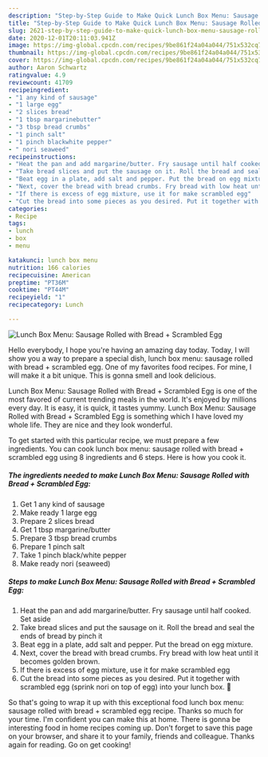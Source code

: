 ```yaml
---
description: "Step-by-Step Guide to Make Quick Lunch Box Menu: Sausage Rolled with Bread + Scrambled Egg"
title: "Step-by-Step Guide to Make Quick Lunch Box Menu: Sausage Rolled with Bread + Scrambled Egg"
slug: 2621-step-by-step-guide-to-make-quick-lunch-box-menu-sausage-rolled-with-bread-scrambled-egg
date: 2020-12-01T20:11:03.941Z
image: https://img-global.cpcdn.com/recipes/9be861f24a04a044/751x532cq70/lunch-box-menu-sausage-rolled-with-bread-scrambled-egg-recipe-main-photo.jpg
thumbnail: https://img-global.cpcdn.com/recipes/9be861f24a04a044/751x532cq70/lunch-box-menu-sausage-rolled-with-bread-scrambled-egg-recipe-main-photo.jpg
cover: https://img-global.cpcdn.com/recipes/9be861f24a04a044/751x532cq70/lunch-box-menu-sausage-rolled-with-bread-scrambled-egg-recipe-main-photo.jpg
author: Aaron Schwartz
ratingvalue: 4.9
reviewcount: 41709
recipeingredient:
- "1 any kind of sausage"
- "1 large egg"
- "2 slices bread"
- "1 tbsp margarinebutter"
- "3 tbsp bread crumbs"
- "1 pinch salt"
- "1 pinch blackwhite pepper"
- " nori seaweed"
recipeinstructions:
- "Heat the pan and add margarine/butter. Fry sausage until half cooked. Set aside"
- "Take bread slices and put the sausage on it. Roll the bread and seal the ends of bread by pinch it"
- "Beat egg in a plate, add salt and pepper. Put the bread on egg mixture."
- "Next, cover the bread with bread crumbs. Fry bread with low heat until it becomes golden brown."
- "If there is excess of egg mixture, use it for make scrambled egg"
- "Cut the bread into some pieces as you desired. Put it together with scrambled egg (sprink nori on top of egg) into your lunch box. 🍱"
categories:
- Recipe
tags:
- lunch
- box
- menu

katakunci: lunch box menu 
nutrition: 166 calories
recipecuisine: American
preptime: "PT36M"
cooktime: "PT44M"
recipeyield: "1"
recipecategory: Lunch

---
```



![Lunch Box Menu: Sausage Rolled with Bread + Scrambled Egg](https://img-global.cpcdn.com/recipes/9be861f24a04a044/751x532cq70/lunch-box-menu-sausage-rolled-with-bread-scrambled-egg-recipe-main-photo.jpg)

Hello everybody, I hope you're having an amazing day today. Today, I will show you a way to prepare a special dish, lunch box menu: sausage rolled with bread + scrambled egg. One of my favorites food recipes. For mine, I will make it a bit unique. This is gonna smell and look delicious.

Lunch Box Menu: Sausage Rolled with Bread + Scrambled Egg is one of the most favored of current trending meals in the world. It's enjoyed by millions every day. It is easy, it is quick, it tastes yummy. Lunch Box Menu: Sausage Rolled with Bread + Scrambled Egg is something which I have loved my whole life. They are nice and they look wonderful.




To get started with this particular recipe, we must prepare a few ingredients. You can cook lunch box menu: sausage rolled with bread + scrambled egg using 8 ingredients and 6 steps. Here is how you cook it.

<!--inarticleads1-->

##### The ingredients needed to make Lunch Box Menu: Sausage Rolled with Bread + Scrambled Egg:

1. Get 1 any kind of sausage
1. Make ready 1 large egg
1. Prepare 2 slices bread
1. Get 1 tbsp margarine/butter
1. Prepare 3 tbsp bread crumbs
1. Prepare 1 pinch salt
1. Take 1 pinch black/white pepper
1. Make ready  nori (seaweed)




<!--inarticleads2-->

##### Steps to make Lunch Box Menu: Sausage Rolled with Bread + Scrambled Egg:

1. Heat the pan and add margarine/butter. Fry sausage until half cooked. Set aside
1. Take bread slices and put the sausage on it. Roll the bread and seal the ends of bread by pinch it
1. Beat egg in a plate, add salt and pepper. Put the bread on egg mixture.
1. Next, cover the bread with bread crumbs. Fry bread with low heat until it becomes golden brown.
1. If there is excess of egg mixture, use it for make scrambled egg
1. Cut the bread into some pieces as you desired. Put it together with scrambled egg (sprink nori on top of egg) into your lunch box. 🍱




So that's going to wrap it up with this exceptional food lunch box menu: sausage rolled with bread + scrambled egg recipe. Thanks so much for your time. I'm confident you can make this at home. There is gonna be interesting food in home recipes coming up. Don't forget to save this page on your browser, and share it to your family, friends and colleague. Thanks again for reading. Go on get cooking!
